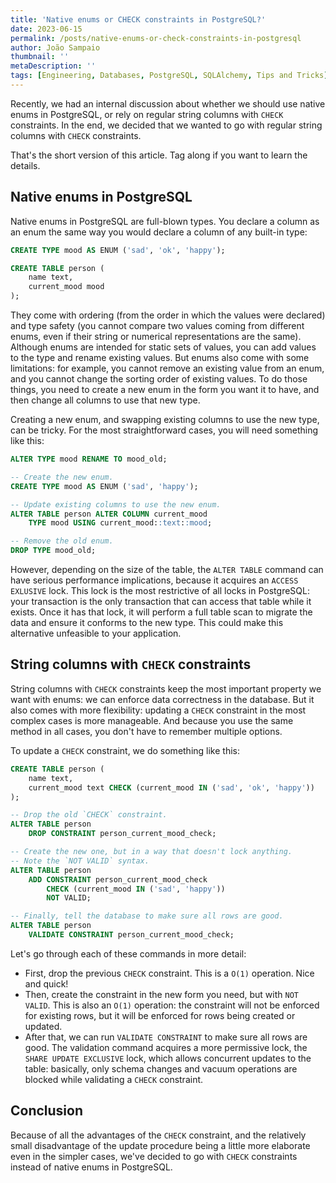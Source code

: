 ```yaml
---
title: 'Native enums or CHECK constraints in PostgreSQL?'
date: 2023-06-15
permalink: /posts/native-enums-or-check-constraints-in-postgresql
author: João Sampaio
thumbnail: ''
metaDescription: ''
tags: [Engineering, Databases, PostgreSQL, SQLAlchemy, Tips and Tricks]
---
```


Recently, we had an internal discussion about whether we should use native enums in PostgreSQL, or rely on regular string columns with `CHECK` constraints. In the end, we decided that we wanted to go with regular string columns with `CHECK` constraints.

That's the short version of this article. Tag along if you want to learn the details.

## Native enums in PostgreSQL

Native enums in PostgreSQL are full-blown types. You declare a column as an enum the same way you would declare a column of any built-in type:

```sql
CREATE TYPE mood AS ENUM ('sad', 'ok', 'happy');

CREATE TABLE person (
    name text,
    current_mood mood
);
```

They come with ordering (from the order in which the values were declared) and type safety (you cannot compare two values coming from different enums, even if their string or numerical representations are the same). Although enums are intended for static sets of values, you can add values to the type and rename existing values. But enums also come with some limitations: for example, you cannot remove an existing value from an enum, and you cannot change the sorting order of existing values. To do those things, you need to create a new enum in the form you want it to have, and then change all columns to use that new type.

Creating a new enum, and swapping existing columns to use the new type, can be tricky. For the most straightforward cases, you will need something like this:

```sql
ALTER TYPE mood RENAME TO mood_old;

-- Create the new enum.
CREATE TYPE mood AS ENUM ('sad', 'happy');

-- Update existing columns to use the new enum.
ALTER TABLE person ALTER COLUMN current_mood
    TYPE mood USING current_mood::text::mood;

-- Remove the old enum.
DROP TYPE mood_old;
```

However, depending on the size of the table, the `ALTER TABLE` command can have serious performance implications, because it acquires an `ACCESS EXLUSIVE` lock. This lock is the most restrictive of all locks in PostgreSQL: your transaction is the only transaction that can access that table while it exists. Once it has that lock, it will perform a full table scan to migrate the data and ensure it conforms to the new type. This could make this alternative unfeasible to your application.

## String columns with `CHECK` constraints

String columns with `CHECK` constraints keep the most important property we want with enums: we can enforce data correctness in the database. But it also comes with more flexibility: updating a `CHECK` constraint in the most complex cases is more manageable. And because you use the same method in all cases, you don't have to remember multiple options.

To update a `CHECK` constraint, we do something like this:

```sql
CREATE TABLE person (
    name text,
    current_mood text CHECK (current_mood IN ('sad', 'ok', 'happy'))
);

-- Drop the old `CHECK` constraint.
ALTER TABLE person
    DROP CONSTRAINT person_current_mood_check;

-- Create the new one, but in a way that doesn't lock anything.
-- Note the `NOT VALID` syntax.
ALTER TABLE person
    ADD CONSTRAINT person_current_mood_check
        CHECK (current_mood IN ('sad', 'happy'))
        NOT VALID;

-- Finally, tell the database to make sure all rows are good.
ALTER TABLE person
    VALIDATE CONSTRAINT person_current_mood_check;
```

Let's go through each of these commands in more detail:

- First, drop the previous `CHECK` constraint. This is a `O(1)` operation. Nice and quick!
- Then, create the constraint in the new form you need, but with `NOT VALID`. This is also an `O(1)` operation: the constraint will not be enforced for existing rows, but it will be enforced for rows being created or updated.
- After that, we can run `VALIDATE CONSTRAINT` to make sure all rows are good. The validation command acquires a more permissive lock, the `SHARE UPDATE EXCLUSIVE` lock, which allows concurrent updates to the table: basically, only schema changes and vacuum operations are blocked while validating a `CHECK` constraint.

## Conclusion

Because of all the advantages of the `CHECK` constraint, and the relatively small disadvantage of the update procedure being a little more elaborate even in the simpler cases, we've decided to go with `CHECK` constraints instead of native enums in PostgreSQL.
